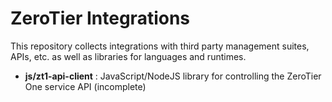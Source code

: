 ZeroTier Integrations
======

This repository collects integrations with third party management suites, APIs, etc. as well as libraries for languages and runtimes.

 * **js/zt1-api-client** : JavaScript/NodeJS library for controlling the ZeroTier One service API (incomplete)
